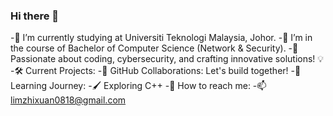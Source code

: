 ### Hi there 👋

-🔭 I’m currently studying at Universiti Teknologi Malaysia, Johor. 
 -🌱 I’m in the course of Bachelor of Computer Science (Network & Security).
-🚀 Passionate about coding, cybersecurity, and crafting innovative solutions! 💡
-🛠️ Current Projects:
-👯 GitHub Collaborations: Let's build together!
-🌱 Learning Journey:
-🖌️ Exploring C++
-💬 How to reach me:
-📫  limzhixuan0818@gmail.com



